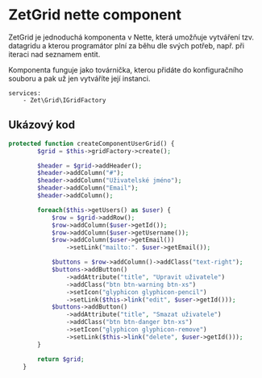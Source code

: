 # ZetGrid nette component
ZetGrid je jednoduchá komponenta v Nette, která umožňuje vytváření tzv. datagridu a kterou programátor plní za běhu dle svých potřeb,
např. při iteraci nad seznamem entit.

Komponenta funguje jako továrnička, kterou přidáte do konfiguračního souboru a pak už jen vytváříte její instanci.

```
services:
	- Zet\Grid\IGridFactory
```

## Ukázový kod
```php
protected function createComponentUserGrid() {
		$grid = $this->gridFactory->create();

		$header = $grid->addHeader();
		$header->addColumn("#");
		$header->addColumn("Uživatelské jméno");
		$header->addColumn("Email");
		$header->addColumn();

		foreach($this->getUsers() as $user) {
			$row = $grid->addRow();
			$row->addColumn($user->getId());
			$row->addColumn($user->getUsername());
			$row->addColumn($user->getEmail())
				->setLink("mailto:". $user->getEmail());

			$buttons = $row->addColumn()->addClass("text-right");
			$buttons->addButton()
				->addAttribute("title", "Upravit uživatele")
				->addClass("btn btn-warning btn-xs")
				->setIcon("glyphicon glyphicon-pencil")
				->setLink($this->link("edit", $user->getId()));
			$buttons->addButton()
				->addAttribute("title", "Smazat uživatele")
				->addClass("btn btn-danger btn-xs")
				->setIcon("glyphicon glyphicon-remove")
				->setLink($this->link("delete", $user->getId()));
		}

		return $grid;
	}
```
